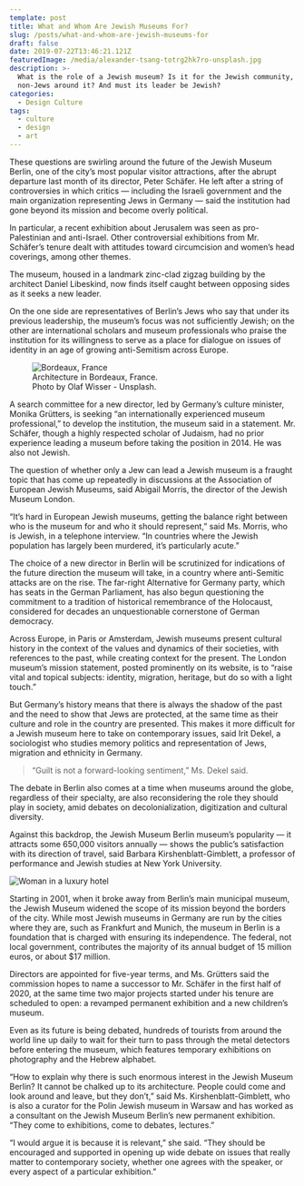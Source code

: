 ```yaml
---
template: post
title: What and Whom Are Jewish Museums For?
slug: /posts/what-and-whom-are-jewish-museums-for
draft: false
date: 2019-07-22T13:46:21.121Z
featuredImage: /media/alexander-tsang-totrg2hk7ro-unsplash.jpg
description: >-
  What is the role of a Jewish museum? Is it for the Jewish community, or those
  non-Jews around it? And must its leader be Jewish?
categories:
  - Design Culture
tags:
  - culture
  - design
  - art
---
```

These questions are swirling around the future of the Jewish Museum Berlin, one of the city’s most popular visitor attractions, after the abrupt departure last month of its director, Peter Schäfer. He left after a string of controversies in which critics — including the Israeli government and the main organization representing Jews in Germany — said the institution had gone beyond its mission and become overly political.

In particular, a recent exhibition about Jerusalem was seen as pro-Palestinian and anti-Israel. Other controversial exhibitions from Mr. Schäfer’s tenure dealt with attitudes toward circumcision and women’s head coverings, among other themes.

The museum, housed in a landmark zinc-clad zigzag building by the architect Daniel Libeskind, now finds itself caught between opposing sides as it seeks a new leader.

On the one side are representatives of Berlin’s Jews who say that under its previous leadership, the museum’s focus was not sufficiently Jewish; on the other are international scholars and museum professionals who praise the institution for its willingness to serve as a place for dialogue on issues of identity in an age of growing anti-Semitism across Europe.

<figure class="float-left" style="width: 240px">
	<img src="/media/photo-1555941798-707909172695.jpeg" alt="Bordeaux, France">
	<figcaption>Architecture in Bordeaux, France. Photo by Olaf Wisser - Unsplash.</figcaption>
</figure>

A search committee for a new director, led by Germany’s culture minister, Monika Grütters, is seeking “an internationally experienced museum professional,” to develop the institution, the museum said in a statement. Mr. Schäfer, though a highly respected scholar of Judaism, had no prior experience leading a museum before taking the position in 2014. He was also not Jewish.

The question of whether only a Jew can lead a Jewish museum is a fraught topic that has come up repeatedly in discussions at the Association of European Jewish Museums, said Abigail Morris, the director of the Jewish Museum London.

“It’s hard in European Jewish museums, getting the balance right between who is the museum for and who it should represent,” said Ms. Morris, who is Jewish, in a telephone interview. “In countries where the Jewish population has largely been murdered, it’s particularly acute.”

The choice of a new director in Berlin will be scrutinized for indications of the future direction the museum will take, in a country where anti-Semitic attacks are on the rise. The far-right Alternative for Germany party, which has seats in the German Parliament, has also begun questioning the commitment to a tradition of historical remembrance of the Holocaust, considered for decades an unquestionable cornerstone of German democracy.

Across Europe, in Paris or Amsterdam, Jewish museums present cultural history in the context of the values and dynamics of their societies, with references to the past, while creating context for the present. The London museum’s mission statement, posted prominently on its website, is to “raise vital and topical subjects: identity, migration, heritage, but do so with a light touch.”

But Germany’s history means that there is always the shadow of the past and the need to show that Jews are protected, at the same time as their culture and role in the country are presented. This makes it more difficult for a Jewish museum here to take on contemporary issues, said Irit Dekel, a sociologist who studies memory politics and representation of Jews, migration and ethnicity in Germany.

> “Guilt is not a forward-looking sentiment,” Ms. Dekel said.

The debate in Berlin also comes at a time when museums around the globe, regardless of their specialty, are also reconsidering the role they should play in society, amid debates on decolonialization, digitization and cultural diversity.

Against this backdrop, the Jewish Museum Berlin museum’s popularity — it attracts some 650,000 visitors annually — shows the public’s satisfaction with its direction of travel, said Barbara Kirshenblatt-Gimblett, a professor of performance and Jewish studies at New York University.

![Woman in a luxury hotel](/media/photo-1562244518-a0a9c068ff4c.jpeg)

Starting in 2001, when it broke away from Berlin’s main municipal museum, the Jewish Museum widened the scope of its mission beyond the borders of the city. While most Jewish museums in Germany are run by the cities where they are, such as Frankfurt and Munich, the museum in Berlin is a foundation that is charged with ensuring its independence. The federal, not local government, contributes the majority of its annual budget of 15 million euros, or about $17 million.

Directors are appointed for five-year terms, and Ms. Grütters said the commission hopes to name a successor to Mr. Schäfer in the first half of 2020, at the same time two major projects started under his tenure are scheduled to open: a revamped permanent exhibition and a new children’s museum.

Even as its future is being debated, hundreds of tourists from around the world line up daily to wait for their turn to pass through the metal detectors before entering the museum, which features temporary exhibitions on photography and the Hebrew alphabet.

“How to explain why there is such enormous interest in the Jewish Museum Berlin? It cannot be chalked up to its architecture. People could come and look around and leave, but they don’t,” said Ms. Kirshenblatt-Gimblett, who is also a curator for the Polin Jewish museum in Warsaw and has worked as a consultant on the Jewish Museum Berlin’s new permanent exhibition. “They come to exhibitions, come to debates, lectures.”

“I would argue it is because it is relevant,” she said. “They should be encouraged and supported in opening up wide debate on issues that really matter to contemporary society, whether one agrees with the speaker, or every aspect of a particular exhibition.”
